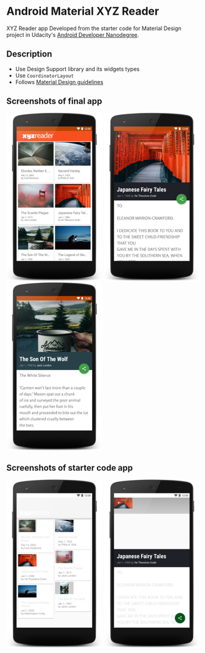 # Android Material XYZ Reader
XYZ Reader app Developed from the starter code for Material Design project in Udacity's [Android Developer Nanodegree](https://www.udacity.com/course/android-developer-nanodegree-by-google--nd801). 

## Description
- Use Design Support library and its widgets types
- Use `CoordinatorLayout`
- Follows <a href="https://material.io/guidelines/" target="_blank">Material Design guidelines</a>

## Screenshots of final app
<img src="https://raw.githubusercontent.com/laramartin/android_material_reader/master/XYZReader/art/device-2017-06-25-160505.png" width="250"/> <img src="https://raw.githubusercontent.com/laramartin/android_material_reader/master/XYZReader/art/device-2017-06-25-160538.png" width="250"/> <img src="https://raw.githubusercontent.com/laramartin/android_material_reader/master/XYZReader/art/device-2017-06-25-160604.png" width="250"/>

## Screenshots of starter code app
<img src="https://raw.githubusercontent.com/laramartin/android_material_reader/master/XYZReader/art/starter_code.png" width="250"/> <img src="https://raw.githubusercontent.com/laramartin/android_material_reader/master/XYZReader/art/starter_code2.png" width="250"/>
